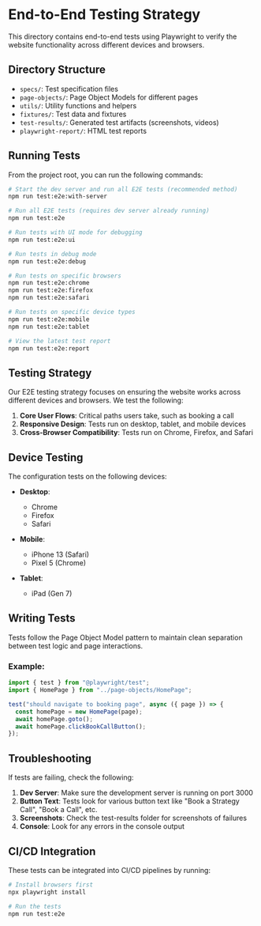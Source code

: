 # End-to-End Testing Strategy

This directory contains end-to-end tests using Playwright to verify the website functionality across different devices and browsers.

## Directory Structure

- `specs/`: Test specification files
- `page-objects/`: Page Object Models for different pages
- `utils/`: Utility functions and helpers
- `fixtures/`: Test data and fixtures
- `test-results/`: Generated test artifacts (screenshots, videos)
- `playwright-report/`: HTML test reports

## Running Tests

From the project root, you can run the following commands:

```bash
# Start the dev server and run all E2E tests (recommended method)
npm run test:e2e:with-server

# Run all E2E tests (requires dev server already running)
npm run test:e2e

# Run tests with UI mode for debugging
npm run test:e2e:ui

# Run tests in debug mode
npm run test:e2e:debug

# Run tests on specific browsers
npm run test:e2e:chrome
npm run test:e2e:firefox
npm run test:e2e:safari

# Run tests on specific device types
npm run test:e2e:mobile
npm run test:e2e:tablet

# View the latest test report
npm run test:e2e:report
```

## Testing Strategy

Our E2E testing strategy focuses on ensuring the website works across different devices and browsers. We test the following:

1. **Core User Flows**: Critical paths users take, such as booking a call
2. **Responsive Design**: Tests run on desktop, tablet, and mobile devices
3. **Cross-Browser Compatibility**: Tests run on Chrome, Firefox, and Safari

## Device Testing

The configuration tests on the following devices:

- **Desktop**:

  - Chrome
  - Firefox
  - Safari

- **Mobile**:

  - iPhone 13 (Safari)
  - Pixel 5 (Chrome)

- **Tablet**:
  - iPad (Gen 7)

## Writing Tests

Tests follow the Page Object Model pattern to maintain clean separation between test logic and page interactions.

### Example:

```typescript
import { test } from "@playwright/test";
import { HomePage } from "../page-objects/HomePage";

test("should navigate to booking page", async ({ page }) => {
  const homePage = new HomePage(page);
  await homePage.goto();
  await homePage.clickBookCallButton();
});
```

## Troubleshooting

If tests are failing, check the following:

1. **Dev Server**: Make sure the development server is running on port 3000
2. **Button Text**: Tests look for various button text like "Book a Strategy Call", "Book a Call", etc.
3. **Screenshots**: Check the test-results folder for screenshots of failures
4. **Console**: Look for any errors in the console output

## CI/CD Integration

These tests can be integrated into CI/CD pipelines by running:

```bash
# Install browsers first
npx playwright install

# Run the tests
npm run test:e2e
```
